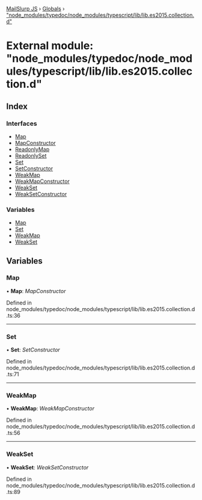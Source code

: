 [MailSlurp JS](../README.md) › [Globals](../globals.md) › ["node_modules/typedoc/node_modules/typescript/lib/lib.es2015.collection.d"](_node_modules_typedoc_node_modules_typescript_lib_lib_es2015_collection_d_.md)

# External module: "node_modules/typedoc/node_modules/typescript/lib/lib.es2015.collection.d"

## Index

### Interfaces

* [Map](../interfaces/_node_modules_typedoc_node_modules_typescript_lib_lib_es2015_collection_d_.map.md)
* [MapConstructor](../interfaces/_node_modules_typedoc_node_modules_typescript_lib_lib_es2015_collection_d_.mapconstructor.md)
* [ReadonlyMap](../interfaces/_node_modules_typedoc_node_modules_typescript_lib_lib_es2015_collection_d_.readonlymap.md)
* [ReadonlySet](../interfaces/_node_modules_typedoc_node_modules_typescript_lib_lib_es2015_collection_d_.readonlyset.md)
* [Set](../interfaces/_node_modules_typedoc_node_modules_typescript_lib_lib_es2015_collection_d_.set.md)
* [SetConstructor](../interfaces/_node_modules_typedoc_node_modules_typescript_lib_lib_es2015_collection_d_.setconstructor.md)
* [WeakMap](../interfaces/_node_modules_typedoc_node_modules_typescript_lib_lib_es2015_collection_d_.weakmap.md)
* [WeakMapConstructor](../interfaces/_node_modules_typedoc_node_modules_typescript_lib_lib_es2015_collection_d_.weakmapconstructor.md)
* [WeakSet](../interfaces/_node_modules_typedoc_node_modules_typescript_lib_lib_es2015_collection_d_.weakset.md)
* [WeakSetConstructor](../interfaces/_node_modules_typedoc_node_modules_typescript_lib_lib_es2015_collection_d_.weaksetconstructor.md)

### Variables

* [Map](_node_modules_typedoc_node_modules_typescript_lib_lib_es2015_collection_d_.md#map)
* [Set](_node_modules_typedoc_node_modules_typescript_lib_lib_es2015_collection_d_.md#set)
* [WeakMap](_node_modules_typedoc_node_modules_typescript_lib_lib_es2015_collection_d_.md#weakmap)
* [WeakSet](_node_modules_typedoc_node_modules_typescript_lib_lib_es2015_collection_d_.md#weakset)

## Variables

###  Map

• **Map**: *MapConstructor*

Defined in node_modules/typedoc/node_modules/typescript/lib/lib.es2015.collection.d.ts:36

___

###  Set

• **Set**: *SetConstructor*

Defined in node_modules/typedoc/node_modules/typescript/lib/lib.es2015.collection.d.ts:71

___

###  WeakMap

• **WeakMap**: *WeakMapConstructor*

Defined in node_modules/typedoc/node_modules/typescript/lib/lib.es2015.collection.d.ts:56

___

###  WeakSet

• **WeakSet**: *WeakSetConstructor*

Defined in node_modules/typedoc/node_modules/typescript/lib/lib.es2015.collection.d.ts:89
